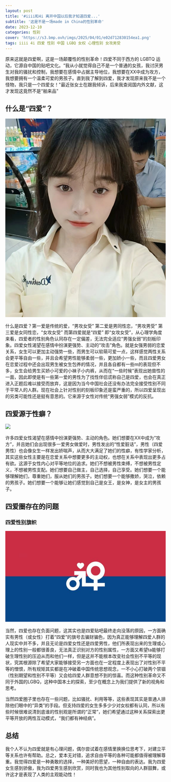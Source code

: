 ```yaml
---
layout: post
title: '#iiii和4i 离开中国以后我才知道四爱...'
subtitle: '这是不是一场made in China的性别革命'
date: 2023-12-10
categories: 性别
cover: 'https://s3.bmp.ovh/imgs/2025/04/01/e02d712830154ea1.png'
tags: iiii 4i 四爱 性别 中国 LGBQ 女权 心理性别 女攻男受 
---
```


原来这就是四爱啊，这是一场颠覆性的性别革命！四爱不同于西方的 LGBTQ 运动，它源自中国的贴吧文化。“我从小就觉得自己不是一个普通的女孩，我讨厌男生对我的骚扰和控制，我想要在感情中占据主导地位，我想要在XX中成为攻方，我想要拥有一个温柔可爱的男孩子。直到我了解到四爱，我才发现原来我不是一个怪物，我只是一个四爱女！"最近张女士在跟我倾诉，后来我查阅国内外文献，这才发现这竟然不是“舶来品”

## 什么是“四爱”？

![](/assets/img/美女.jpg)

什么是四爱？第一爱是传统的爱，“男攻女受” 第二爱是男同性恋，“男攻男受” 第三爱是女同性恋，“女攻女受” 而第四爱就是“四爱” 即“女攻女受”，从心理学角度来看，四爱者的性别角色认同存在一定偏差，无法完全适应“男强女弱”的刻板印象。四爱女性渴望在感情中扮演更强势、主动的“攻击”角色。就是女强男弱的恋爱关系，女生可以更加主动强势一些，而男生可以软萌可爱一点，这样感觉两性关系会更平等自由一些，并且会希望男性能够柔弱一些，更加娇小一些，而且四爱男女在恋爱过程中还会出现男生被女生包养的情况，并且各自都有一些m的表现但不多，女生会给男生买娇小可爱的小袜子小内裤，从而在“一些时候”表现出她兽性的一面，因此即使是有一些第一爱的男性为了找性伴侣谎称自己是四爱，也会在真正进入正题后难以接受而放弃，这是因为当今中国社会还没有办法完全接受性别不同于平常人的人群。现在社会上针对性别的刻板印象还是蛮严重的，所以四爱呈现出的另类可能性还是挺有意思的。它来源于女性对传统“男强女弱”模式的反抗。

## 四爱源于性癖？

![](https://regengbaike.com/uploads/20230210/392e4dfd4a3dfab64f532c351b0a4ceb.jpg)

许多四爱女性渴望在感情中扮演更强势、主动的角色。她们想要在XX中成为“攻方”，并且她们会出现很多一爱男女做爱时，男性发出的“性爱脏话”，男性（四爱男性）也会像女生一样发出娇喘声，从而大大满足了她们的性癖，有性学家分析，其实这些女性主要是在恋爱关系中想要更多的主动权，也想在关系中表现出更多占有欲。这源于女性内心对平等地位的追求。她们不想被男性束缚，不想被男性定义，不想被男性支配。她们想要自己做主，自己选择，自己享受。她们想要一个能够理解她们，尊重她们，服从她们的男孩子。她们想要一个能够撒娇，哭泣，依赖的男孩子。她们想要一个能够让她们感觉到自己是女王，是女神，是女主的男孩子。

## 四爱圈存在的问题
### 四爱性别旗帜
![四爱旗帜](/assets/img/4iflag.jpg)


当然，四爱也存在负面问题，这其实也是四爱贴吧最终走向没落的原因，一方面确实有男性（或女性）打着“四爱”的旗号去骗财骗色，因为真正能够理解四爱人群的人现实中并不多，并且无论是四爱女性还是四爱男性，他们所表现出来的生理或心理上的性别一般都很善良，无法真正识别对方的性别属性，一方面又希望ta能够打破生理性别的压迫从而和他们一样，但是这并不能根本改变社会性别不平等的现状，究其根源除了希望大家能够接受另一方面也在一定程度上表现出了对性别不平等的憎恨，所有规矩其实都是在冲破着中国传统思想观念，一不小心打破两个禁锢（性别期望和性别不平等）又会给四爱人群意想不到的惊喜。而这种性别革命又不同于外国的LGBQ，这种中国本土的探索，至少在概念上为我们提供了新的视角和思考。

当然四爱圈子里也存在一些问题，比如骚扰、利用等等，这些表现其实是普通人排除他们眼中的“异类”的手段。但支持四爱的女生多多少少对女权都有认同，所以有些时候很难说清到底谁的性别观是所谓的“正常”，她们希望通过这种关系探索出更平等开放的两性互动模式，“我们都有神经病”。

## 总结

我个人不认为四爱就是有心理问题，偶尔尝试着在感情里换换位思考下，对建立平等关系也许有帮助。总之，爱本无对错，追求自由平等的各种可能都值得被理解尊重。我觉得四爱是一种勇敢的选择，一种美好的愿望，一种自由的表达。我为四爱女生感到骄傲，我为四爱男生感到欣赏，同时我也为其他性别取向的人群鼓舞，或许这才是表现了人类的主观能动性！

